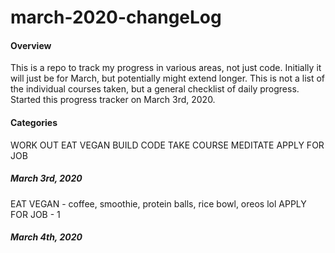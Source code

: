 # march-2020-changeLog

#### Overview

This is a repo to track my progress in various areas, not just code. Initially it will just be for March, but potentially might extend longer. This is not a list of the individual courses taken, but a general checklist of daily progress. Started this progress tracker on March 3rd, 2020.

#### Categories

WORK OUT
EAT VEGAN
BUILD CODE
TAKE COURSE
MEDITATE
APPLY FOR JOB

##### March 3rd, 2020
EAT VEGAN - coffee, smoothie, protein balls, rice bowl, oreos lol
APPLY FOR JOB - 1

##### March 4th, 2020
